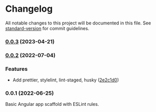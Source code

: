 # Changelog

All notable changes to this project will be documented in this file. See [standard-version](https://github.com/conventional-changelog/standard-version) for commit guidelines.

### [0.0.3](https://github.com/EPAM-JS-Competency-center/angular-scaffold/compare/v0.0.2...v0.0.3) (2023-04-21)

### [0.0.2](https://github.com/EPAM-JS-Competency-center/angular-scaffold/compare/v0.0.1...v0.0.2) (2022-07-04)


### Features

* Add prettier, stylelint, lint-staged, husky ([2e2c1d0](https://github.com/EPAM-JS-Competency-center/angular-scaffold/commit/2e2c1d068ced95be7ffa4632bd88913cdddc1048))

### 0.0.1 (2022-06-25)

Basic Angular app scaffold with ESLint rules.
